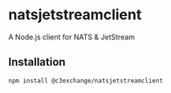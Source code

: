 # natsjetstreamclient

A Node.js client for NATS &amp; JetStream

## Installation
```bash
npm install @c3exchange/natsjetstreamclient
```